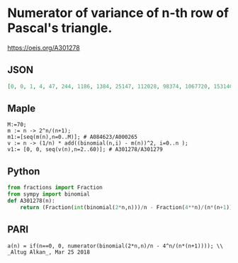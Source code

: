 # Numerator of variance of n\-th row of Pascal's triangle\.
https://oeis.org/A301278
## JSON
```JSON
[0, 0, 1, 4, 47, 244, 1186, 1384, 25147, 112028, 98374, 1067720, 1531401, 39249768, 166656772, 88008656, 2961699667, 12412521388, 51854046982, 108006842264, 448816369361, 3721813363288, 15401045060572, 15904199160592, 131178778841711, 1080387930269464, 4443100381114156, 9124976352166288]
```
## Maple
```Maple
M:=70;
m := n -> 2^n/(n+1);
m1:=[seq(m(n),n=0..M)]; # A084623/A000265
v := n -> (1/n) * add((binomial(n,i) - m(n))^2, i=0..n );
v1:= [0, 0, seq(v(n),n=2..60)]; # A301278/A301279
```
## Python
```Python
from fractions import Fraction
from sympy import binomial
def A301278(n):
    return (Fraction(int(binomial(2*n,n)))/n - Fraction(4**n)/(n*(n+1))).numerator if n > 0 else 0 # _Chai Wah Wu_, Mar 23 2018
```
## PARI
```PARI
a(n) = if(n==0, 0, numerator(binomial(2*n,n)/n - 4^n/(n*(n+1)))); \\ _Altug Alkan_, Mar 25 2018
```

